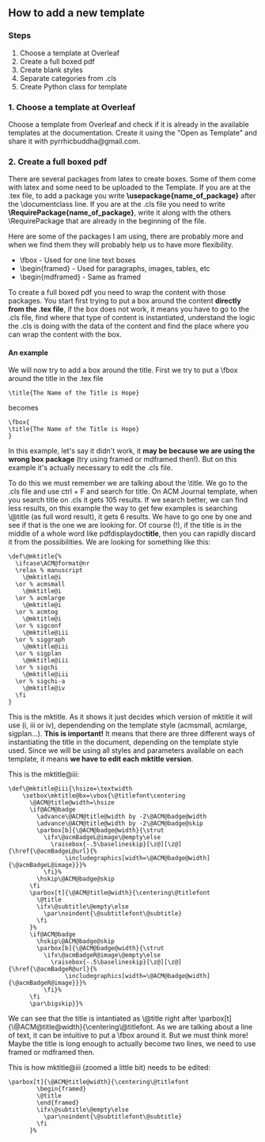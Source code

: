<h2>How to add a new template</h2>

<h3>Steps</h3>
<ol>
<li>Choose a template at Overleaf</li>
<li>Create a full boxed pdf</li>
<li>Create blank styles</li>
<li>Separate categories from .cls</li>
<li>Create Python class for template</li>
</ol>

<h3>1. Choose a template at Overleaf</h3>
<p>Choose a template from Overleaf and check if it is already in the available templates at the documentation. 
Create it using the "Open as Template" and share it with pyrrhicbuddha@gmail.com. 
</p>

<h3>2. Create a full boxed pdf</h2>
<p>There are several packages from latex to create boxes. Some of them come with latex and some need to be uploaded to the Template.
If you are at the .tex file, to add a package you write <strong>\usepackage{name_of_package}</strong> after the \documentclass line. If you are 
at the .cls file you need to write <strong>\RequirePackage{name_of_package}</strong>, write it along with the others \RequirePackage that are already
in the beginning of the file.</p>
<p>Here are some of the packages I am using, there are probably more and when we find them they will probably help us to have more 
flexibility.</p>
<ul>
<li>\fbox - Used for one line text boxes</li>
<li>\begin{framed} - Used for paragraphs, images, tables, etc</li>
<li>\begin{mdframed} - Same as framed</li>
</ul>
<p>To create a full boxed pdf you need to wrap the content with those packages. You start first trying to put a box around the content <strong>directly
from the .tex file</strong>, if the box does not work, it means you have to go to the .cls file, find where that type of content is instantiated,
understand the logic the .cls is doing with the data of the content and find the place where you can wrap the content with the box.</p>
<h4>An example</h4>
<p>We will now try to add a box around the title. First we try to put a \fbox around the title in the .tex file</p>

```
\title{The Name of the Title is Hope}
```

<p>becomes</p>

```
\fbox{
\title{The Name of the Title is Hope}
}
```

<p>In this example, let's say it didn't work, it <strong>may be because we are using the wrong box package</strong>
(try using framed or mdframed then!). But on this example it's actually necessary to edit the .cls file.</p>
<p>To do this we must remember we are talking about the \title. We go to the .cls file and use ctrl + F and search for title.
On ACM Journal template, when you search title on .cls it gets 105 results. If we search better, we can find less results,
on this example the way to get few examples is searching \@title (as full word result), it gets 6 results. We have to go one 
by one and see if that is the one we are looking for. Of course (!), if the title is in the middle of a whole word like 
pdfdisplaydoc<strong>title</strong>, then you can rapidly discard it from the possibilities. We are looking for something like this:</p>

```
\def\@mktitle{%
  \ifcase\ACM@format@nr
  \relax % manuscript
    \@mktitle@i
  \or % acmsmall
    \@mktitle@i
  \or % acmlarge
    \@mktitle@i
  \or % acmtog
    \@mktitle@i
  \or % sigconf
    \@mktitle@iii
  \or % siggraph
    \@mktitle@iii
  \or % sigplan
    \@mktitle@iii
  \or % sigchi
    \@mktitle@iii
  \or % sigchi-a
    \@mktitle@iv
  \fi
}
```

<p>This is the mktitle. As it shows it just decides which version of mktitle it will use (i, iii or iv), dependending on the
template style (acmsmall, acmlarge, sigplan...). <strong>This is important!</strong> It means that there are three different ways
of instantiating the title in the document, depending on the template style used. Since we will be using all styles and parameters
available on each template, it means <strong>we have to edit each mktitle version</strong>.</p>
<p>This is the mktitle@iii:</p>

```
\def\@mktitle@iii{\hsize=\textwidth
    \setbox\mktitle@bx=\vbox{\@titlefont\centering
      \@ACM@title@width=\hsize
      \if@ACM@badge
        \advance\@ACM@title@width by -2\@ACM@badge@width
        \advance\@ACM@title@width by -2\@ACM@badge@skip
        \parbox[b]{\@ACM@badge@width}{\strut
          \ifx\@acmBadgeL@image\@empty\else
            \raisebox{-.5\baselineskip}[\z@][\z@]{\href{\@acmBadgeL@url}{%
                \includegraphics[width=\@ACM@badge@width]{\@acmBadgeL@image}}}%
          \fi}%
        \hskip\@ACM@badge@skip
      \fi
      \parbox[t]{\@ACM@title@width}{\centering\@titlefont
        \@title
        \ifx\@subtitle\@empty\else
          \par\noindent{\@subtitlefont\@subtitle}
        \fi
      }%
      \if@ACM@badge
        \hskip\@ACM@badge@skip
        \parbox[b]{\@ACM@badge@width}{\strut
          \ifx\@acmBadgeR@image\@empty\else
            \raisebox{-.5\baselineskip}[\z@][\z@]{\href{\@acmBadgeR@url}{%
                \includegraphics[width=\@ACM@badge@width]{\@acmBadgeR@image}}}%
          \fi}%
      \fi
      \par\bigskip}}%
```

<p>We can see that the title is intantiated as \@title right after  \parbox[t]{\@ACM@title@width}{\centering\@titlefont. As we are
talking about a line of text, it can be intuitive to put a \fbox around it. But we must think more! Maybe the title is long 
enough to actually become two lines, we need to use framed or mdframed then.</p>
<p>This is how mktitle@iii (zoomed a little bit) needs to be edited:</p>

```
\parbox[t]{\@ACM@title@width}{\centering\@titlefont
        \begin{framed}
        \@title
        \end{framed}
        \ifx\@subtitle\@empty\else
          \par\noindent{\@subtitlefont\@subtitle}
        \fi
      }%
```





